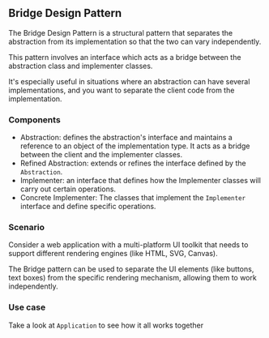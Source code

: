 ## Bridge Design Pattern
The Bridge Design Pattern is a structural pattern that separates the abstraction from its implementation so that the two can vary independently. 

This pattern involves an interface which acts as a bridge between the abstraction class and implementer classes. 

It's especially useful in situations where an abstraction can have several implementations, and you want to separate the client code from the implementation.

### Components
- Abstraction: defines the abstraction's interface and maintains a reference to an object of the implementation type. It acts as a bridge between the client and the implementer classes.
- Refined Abstraction: extends or refines the interface defined by the `Abstraction`.
- Implementer: an interface that defines how the Implementer classes will carry out certain operations.
- Concrete Implementer: The classes that implement the `Implementer` interface and define specific operations.

### Scenario
Consider a web application with a multi-platform UI toolkit that needs to support different rendering engines (like HTML, SVG, Canvas). 

The Bridge pattern can be used to separate the UI elements (like buttons, text boxes) from the specific rendering mechanism, allowing them to work independently.

### Use case
Take a look at ```Application``` to see how it all works together